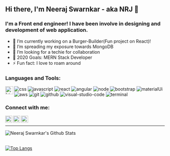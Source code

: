 ## Hi there, I'm Neeraj Swarnkar - aka NRJ 👋

### I'm a Front end engineer! I have been involve in designing and development of web application.
- 🔭 I’m currently working on a Burger-Builder(Fun project on React)!
- 🌱 I’m spreading my exposure towards MongoDB
- 👯 I’m looking for a techie for collaboration
- 🥅 2020 Goals: MERN Stack Developer
- ⚡ Fun fact: I love to roam around

### Languages and Tools:
<img align="left" alt="html5" width="25px" src="https://user-images.githubusercontent.com/41924826/94284056-7e154f80-ff6f-11ea-8ccb-413c9be28864.png" />

![css](https://user-images.githubusercontent.com/41924826/94284326-d5b3bb00-ff6f-11ea-8678-60ed870f7b37.png)
![javascript](https://user-images.githubusercontent.com/41924826/94284345-dba99c00-ff6f-11ea-975d-7dc1e05f9a0e.png)
![react](https://user-images.githubusercontent.com/41924826/94284355-dcdac900-ff6f-11ea-82c9-3b9e8a3270cf.png)
![angular](https://user-images.githubusercontent.com/41924826/94284470-07c51d00-ff70-11ea-8055-6f65579e3982.png)
![node](https://user-images.githubusercontent.com/41924826/94284589-38a55200-ff70-11ea-96e7-f40335b01950.png)
![bootstrap](https://user-images.githubusercontent.com/41924826/94284999-c719d380-ff70-11ea-9df8-650b29ff5dac.png)
![materialUi](https://user-images.githubusercontent.com/41924826/94285020-ce40e180-ff70-11ea-82c2-d4befdb6405e.png)
![aws](https://user-images.githubusercontent.com/41924826/94285123-ed3f7380-ff70-11ea-9d5a-11200a9618e3.png)
![git](https://user-images.githubusercontent.com/41924826/94285135-f16b9100-ff70-11ea-8c54-1ad119cd9ce7.png)
![github](https://user-images.githubusercontent.com/41924826/94285137-f16b9100-ff70-11ea-88d8-ef3cbe986d08.png)
![visual-studio-code](https://user-images.githubusercontent.com/41924826/94285182-fdefe980-ff70-11ea-90c5-eab58c1a354b.png)
![terminal](https://user-images.githubusercontent.com/41924826/94285162-f9c3cc00-ff70-11ea-82b0-f81083e0835e.png)

### Connect with me:

[<img align="left" alt="neerajSwarnkar | Twitter" width="22px" src="https://cdn.jsdelivr.net/npm/simple-icons@v3/icons/twitter.svg" />][twitter]
[<img align="left" alt="neerajSwarnkar | LinkedIn" width="22px" src="https://cdn.jsdelivr.net/npm/simple-icons@v3/icons/linkedin.svg" />][linkedin]
[<img align="left" alt="neerajSwarnkar | Instagram" width="22px" src="https://cdn.jsdelivr.net/npm/simple-icons@v3/icons/instagram.svg" />][instagram]

<br />

---

<img align="left" alt="Neeraj Swarnkar's Github Stats" src="https://github-readme-stats.vercel.app/api?username=neerajswarnkar&show_icons=true&hide_border=true" />
<br />
<br />


[![Top Langs](https://github-readme-stats.vercel.app/api/top-langs/?username=neerajswarnkar)](https://github.com/neerajswarnkar/github-readme-stats)

[twitter]: https://twitter.com/
[instagram]: https://www.instagram.com/
[linkedin]: https://www.linkedin.com/in/

